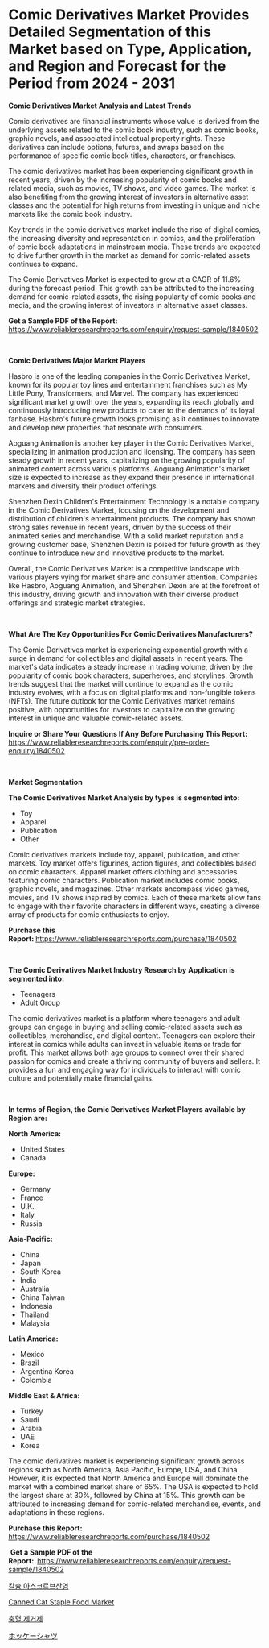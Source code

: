 <p><h1>Comic Derivatives Market Provides Detailed Segmentation of this Market based on Type, Application, and Region and Forecast for the Period from 2024 - 2031</h1></p><p><strong>Comic Derivatives Market Analysis and Latest Trends</strong></p>
<p><p>Comic derivatives are financial instruments whose value is derived from the underlying assets related to the comic book industry, such as comic books, graphic novels, and associated intellectual property rights. These derivatives can include options, futures, and swaps based on the performance of specific comic book titles, characters, or franchises.</p><p>The comic derivatives market has been experiencing significant growth in recent years, driven by the increasing popularity of comic books and related media, such as movies, TV shows, and video games. The market is also benefiting from the growing interest of investors in alternative asset classes and the potential for high returns from investing in unique and niche markets like the comic book industry.</p><p>Key trends in the comic derivatives market include the rise of digital comics, the increasing diversity and representation in comics, and the proliferation of comic book adaptations in mainstream media. These trends are expected to drive further growth in the market as demand for comic-related assets continues to expand.</p><p>The Comic Derivatives Market is expected to grow at a CAGR of 11.6% during the forecast period. This growth can be attributed to the increasing demand for comic-related assets, the rising popularity of comic books and media, and the growing interest of investors in alternative asset classes.</p></p>
<p><strong>Get a Sample PDF of the Report:&nbsp;</strong> <a href="https://www.reliableresearchreports.com/enquiry/request-sample/1840502">https://www.reliableresearchreports.com/enquiry/request-sample/1840502</a></p>
<p>&nbsp;</p>
<p><strong>Comic Derivatives Major Market Players</strong></p>
<p><p>Hasbro is one of the leading companies in the Comic Derivatives Market, known for its popular toy lines and entertainment franchises such as My Little Pony, Transformers, and Marvel. The company has experienced significant market growth over the years, expanding its reach globally and continuously introducing new products to cater to the demands of its loyal fanbase. Hasbro's future growth looks promising as it continues to innovate and develop new properties that resonate with consumers.</p><p>Aoguang Animation is another key player in the Comic Derivatives Market, specializing in animation production and licensing. The company has seen steady growth in recent years, capitalizing on the growing popularity of animated content across various platforms. Aoguang Animation's market size is expected to increase as they expand their presence in international markets and diversify their product offerings.</p><p>Shenzhen Dexin Children's Entertainment Technology is a notable company in the Comic Derivatives Market, focusing on the development and distribution of children's entertainment products. The company has shown strong sales revenue in recent years, driven by the success of their animated series and merchandise. With a solid market reputation and a growing customer base, Shenzhen Dexin is poised for future growth as they continue to introduce new and innovative products to the market.</p><p>Overall, the Comic Derivatives Market is a competitive landscape with various players vying for market share and consumer attention. Companies like Hasbro, Aoguang Animation, and Shenzhen Dexin are at the forefront of this industry, driving growth and innovation with their diverse product offerings and strategic market strategies.</p></p>
<p>&nbsp;</p>
<p><strong>What Are The Key Opportunities For Comic Derivatives Manufacturers?</strong></p>
<p><p>The Comic Derivatives market is experiencing exponential growth with a surge in demand for collectibles and digital assets in recent years. The market's data indicates a steady increase in trading volume, driven by the popularity of comic book characters, superheroes, and storylines. Growth trends suggest that the market will continue to expand as the comic industry evolves, with a focus on digital platforms and non-fungible tokens (NFTs). The future outlook for the Comic Derivatives market remains positive, with opportunities for investors to capitalize on the growing interest in unique and valuable comic-related assets.</p></p>
<p><strong>Inquire or Share Your Questions If Any Before Purchasing This Report:</strong> <a href="https://www.reliableresearchreports.com/enquiry/pre-order-enquiry/1840502">https://www.reliableresearchreports.com/enquiry/pre-order-enquiry/1840502</a></p>
<p>&nbsp;</p>
<p><strong>Market Segmentation</strong></p>
<p><strong>The Comic Derivatives Market Analysis by types is segmented into:</strong></p>
<p><ul><li>Toy</li><li>Apparel</li><li>Publication</li><li>Other</li></ul></p>
<p><p>Comic derivatives markets include toy, apparel, publication, and other markets. Toy market offers figurines, action figures, and collectibles based on comic characters. Apparel market offers clothing and accessories featuring comic characters. Publication market includes comic books, graphic novels, and magazines. Other markets encompass video games, movies, and TV shows inspired by comics. Each of these markets allow fans to engage with their favorite characters in different ways, creating a diverse array of products for comic enthusiasts to enjoy.</p></p>
<p><strong>Purchase this Report:&nbsp;</strong><a href="https://www.reliableresearchreports.com/purchase/1840502">https://www.reliableresearchreports.com/purchase/1840502</a></p>
<p>&nbsp;</p>
<p><strong>The Comic Derivatives Market Industry Research by Application is segmented into:</strong></p>
<p><ul><li>Teenagers</li><li>Adult Group</li></ul></p>
<p><p>The comic derivatives market is a platform where teenagers and adult groups can engage in buying and selling comic-related assets such as collectibles, merchandise, and digital content. Teenagers can explore their interest in comics while adults can invest in valuable items or trade for profit. This market allows both age groups to connect over their shared passion for comics and create a thriving community of buyers and sellers. It provides a fun and engaging way for individuals to interact with comic culture and potentially make financial gains.</p></p>
<p>&nbsp;</p>
<p><strong>In terms of Region, the Comic Derivatives Market Players available by Region are:</strong></p>
<p>
    <p> <strong> North America: </strong>
        <ul>
            <li>United States</li>
            <li>Canada</li>
        </ul>
        </p> 
    <p> <strong> Europe: </strong>
        <ul>
            <li>Germany</li>
            <li>France</li>
            <li>U.K.</li>
            <li>Italy</li>
            <li>Russia</li>
        </ul>
        </p> 
    <p> <strong> Asia-Pacific: </strong>
        <ul>
            <li>China</li>
            <li>Japan</li>
            <li>South Korea</li>
            <li>India</li>
            <li>Australia</li>
            <li>China Taiwan</li>
            <li>Indonesia</li>
            <li>Thailand</li>
            <li>Malaysia</li>
        </ul>
        </p> 
    <p> <strong> Latin America: </strong>
        <ul>
            <li>Mexico</li>
            <li>Brazil</li>
            <li>Argentina Korea</li>
            <li>Colombia</li>
        </ul>
        </p> 
    <p> <strong> Middle East & Africa: </strong>
        <ul>
            <li>Turkey</li>
            <li>Saudi</li>
            <li>Arabia</li>
            <li>UAE</li>
            <li>Korea</li>
        </ul>
    </p>
    </p>
<p><p>The comic derivatives market is experiencing significant growth across regions such as North America, Asia Pacific, Europe, USA, and China. However, it is expected that North America and Europe will dominate the market with a combined market share of 65%. The USA is expected to hold the largest share at 30%, followed by China at 15%. This growth can be attributed to increasing demand for comic-related merchandise, events, and adaptations in these regions.</p></p>
<p><strong>Purchase this Report: </strong><a href="https://www.reliableresearchreports.com/purchase/1840502">https://www.reliableresearchreports.com/purchase/1840502</a></p>
<p>&nbsp;<strong>Get a Sample PDF of the Report:&nbsp;&nbsp;</strong><a href="https://www.reliableresearchreports.com/enquiry/request-sample/1840502">https://www.reliableresearchreports.com/enquiry/request-sample/1840502</a></p>
<p><strong></strong></p>
<p><p><a href="https://github.com/TimmyMann6767/Market-Research-Report-List-1/blob/main/40444007301.md">칼슘 아스코르브산염</a></p><p><a href="https://github.com/Airanohannonzb68e5pb53oc1/Market-Research-Report-List-1/blob/main/canned-cat-staple-food-market.md">Canned Cat Staple Food Market</a></p><p><a href="https://github.com/JeromeRtyau89966/Market-Research-Report-List-1/blob/main/65967927302.md">충혈 제거제</a></p><p><a href="https://github.com/AriMuller2009/Market-Research-Report-List-1/blob/main/76083457777.md">ホッケーシャツ</a></p></p>